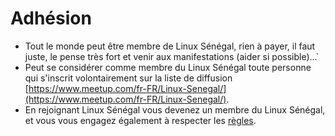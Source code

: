 # Adhésion

* Tout le monde peut être membre de Linux Sénégal, rien à payer, il faut juste, le pense très fort et venir aux manifestations (aider si possible)...̀
* Peut se considérer comme membre du Linux Sénégal toute personne qui s'inscrit volontairement sur la liste de diffusion [https://www.meetup.com/fr-FR/Linux-Senegal/](https://www.meetup.com/fr-FR/Linux-Senegal/).
* En rejoignant Linux Sénégal vous devenez un membre du Linux Sénégal, et vous vous engagez également à respecter les [règles](REGLES).
